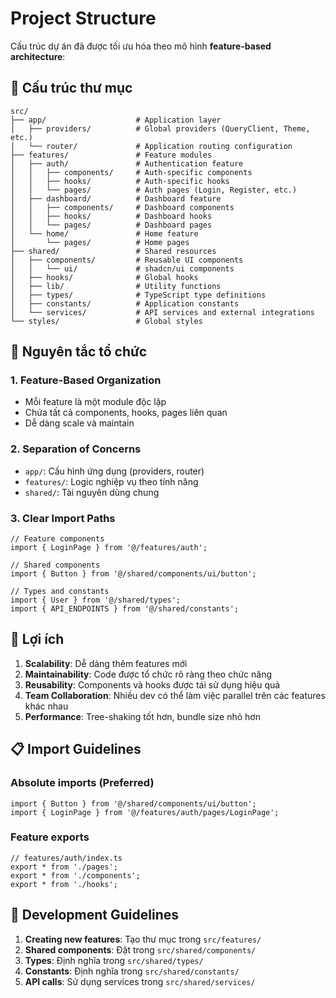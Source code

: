 # Project Structure

Cấu trúc dự án đã được tối ưu hóa theo mô hình **feature-based architecture**:

## 📁 Cấu trúc thư mục

```
src/
├── app/                    # Application layer
│   ├── providers/          # Global providers (QueryClient, Theme, etc.)
│   └── router/             # Application routing configuration
├── features/               # Feature modules
│   ├── auth/               # Authentication feature
│   │   ├── components/     # Auth-specific components
│   │   ├── hooks/          # Auth-specific hooks
│   │   └── pages/          # Auth pages (Login, Register, etc.)
│   ├── dashboard/          # Dashboard feature
│   │   ├── components/     # Dashboard components
│   │   ├── hooks/          # Dashboard hooks
│   │   └── pages/          # Dashboard pages
│   └── home/               # Home feature
│       └── pages/          # Home pages
├── shared/                 # Shared resources
│   ├── components/         # Reusable UI components
│   │   └── ui/             # shadcn/ui components
│   ├── hooks/              # Global hooks
│   ├── lib/                # Utility functions
│   ├── types/              # TypeScript type definitions
│   ├── constants/          # Application constants
│   └── services/           # API services and external integrations
└── styles/                 # Global styles
```

## 🎯 Nguyên tắc tổ chức

### 1. **Feature-Based Organization**
- Mỗi feature là một module độc lập
- Chứa tất cả components, hooks, pages liên quan
- Dễ dàng scale và maintain

### 2. **Separation of Concerns**
- `app/`: Cấu hình ứng dụng (providers, router)
- `features/`: Logic nghiệp vụ theo tính năng
- `shared/`: Tài nguyên dùng chung

### 3. **Clear Import Paths**
```tsx
// Feature components
import { LoginPage } from '@/features/auth';

// Shared components
import { Button } from '@/shared/components/ui/button';

// Types and constants
import { User } from '@/shared/types';
import { API_ENDPOINTS } from '@/shared/constants';
```

## 🚀 Lợi ích

1. **Scalability**: Dễ dàng thêm features mới
2. **Maintainability**: Code được tổ chức rõ ràng theo chức năng
3. **Reusability**: Components và hooks được tái sử dụng hiệu quả
4. **Team Collaboration**: Nhiều dev có thể làm việc parallel trên các features khác nhau
5. **Performance**: Tree-shaking tốt hơn, bundle size nhỏ hơn

## 📋 Import Guidelines

### Absolute imports (Preferred)
```tsx
import { Button } from '@/shared/components/ui/button';
import { LoginPage } from '@/features/auth/pages/LoginPage';
```

### Feature exports
```tsx
// features/auth/index.ts
export * from './pages';
export * from './components';
export * from './hooks';
```

## 🔧 Development Guidelines

1. **Creating new features**: Tạo thư mục trong `src/features/`
2. **Shared components**: Đặt trong `src/shared/components/`
3. **Types**: Định nghĩa trong `src/shared/types/`
4. **Constants**: Định nghĩa trong `src/shared/constants/`
5. **API calls**: Sử dụng services trong `src/shared/services/`
